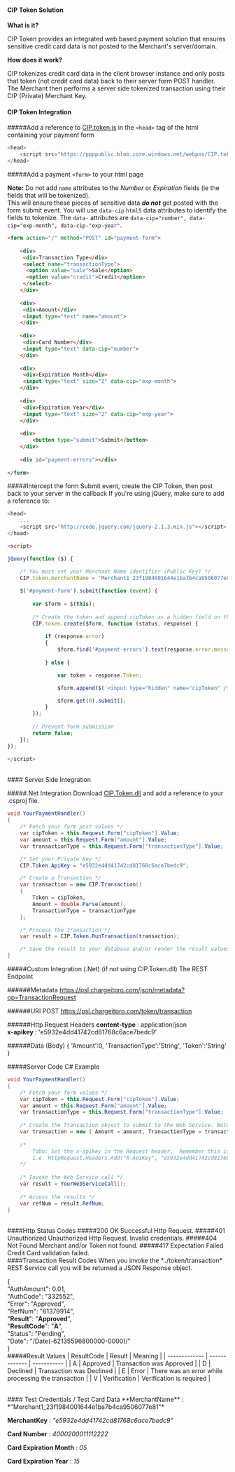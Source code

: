 #### CIP Token Solution
**What is it?**

CIP Token provides an integrated web based payment solution that ensures sensitive credit card data is not posted to the Merchant's server/domain.

**How does it work?**

CIP tokenizes credit card data in the client browser instance and only posts that token (not credit card data) back to their server form POST handler.  The Merchant then performs a server side tokenized transaction using their CIP (Private) Merchant Key.

#### CIP Token Integration

#####Add a reference to <a href="https://ppppublic.blob.core.windows.net/webpos/CIP.token.js">CIP.token.js</a> in the ```<head>``` tag of the html containing your payment form
```javascript
<head>
    <script src="https://ppppublic.blob.core.windows.net/webpos/CIP.token.js"></script>
</head>
```

#####Add a payment ```<form>``` to your html page

**Note:** Do not add ```name``` attributes to the *Number* or *Expiration* fields (ie the fields that will be tokenized).  
This will ensure these pieces of sensitive data ***do not*** get posted with the form submit event.  You will use ```data-cip``` ```html5``` data attributes to identify the fields to tokenize.  The ```data-``` attributes are ```data-cip="number", data-cip="exp-month", data-cip-"exp-year"```.
```HTML
<form action="/" method="POST" id="payment-form">
    
	<div>
	 <div>Transaction Type</div>
	 <select name="transactionType">
	  <option value="sale">Sale</option>
	  <option value="credit">Credit</option>
	 </select>
	</div>
	
    <div>
     <div>Amount</div>
     <input type="text" name="amount">
    </div>
    
    <div>
     <div>Card Number</div>
     <input type="text" data-cip="number">
    </div>
    
    <div>
     <div>Expiration Month</div>
     <input type="text" size="2" data-cip="exp-month">
    </div>
    
    <div>
     <div>Expiration Year</div>
     <input type="text" size="2" data-cip="exp-year">
    </div>
    
    <div>
        <button type="submit">Submit</button>
    </div>
    
    <div id="payment-errors"></div>
    
</form>
```

#####Intercept the form Submit event, create the CIP Token, then post back to your server in the callback
If you're using jQuery, make sure to add a reference to:
```javascript
<head>
    ...
    <script src="http://code.jquery.com/jquery-2.1.3.min.js"></script>
</head>
```
```Javascript
<script>

jQuery(function ($) {

    /* You must set your Merchant Name identifier (Public Key) */
    CIP.token.merchantName = 'Merchant1_23f1984001644e1ba7b4ca9506077e81';
    
    $('#payment-form').submit(function (event) {
    
        var $form = $(this);
       
        /* Create the token and append cipToken as a hidden field on the callback */ 
        CIP.token.create($form, function (status, response) {
        
            if (response.error)
            {
                $form.find('#payment-errors').text(response.error.message);
            
            } else {

                var token = response.Token;

                $form.append($('<input type="hidden" name="cipToken" />').val(token));

                $form.get(0).submit();
            }
        });
        
        // Prevent form submission
        return false;
    });
});

</script>
```

<br/>
#### Server Side Integration

#####.Net Integration
Download <a href="https://ppppublic.blob.core.windows.net/webpos/CIP.Token.dll">CIP.Token.dll</a> and add a reference to your .csproj file.

```C#
void YourPaymentHandler()
{
	/* Fetch your form post values */
	var cipToken = this.Request.Form["cipToken"].Value;
	var amount = this.Request.Form["amount"].Value;
	var transactionType = this.Request.Form["transactionType"].Value;

	/* Set your Private Key */
	CIP.Token.ApiKey = "e5932e4dd41742cd81768c6ace7bedc9";

	/* Create a Transaction */
	var transaction = new CIP.Transaction()
	{
		Token = cipToken,
		Amount = double.Parse(amount),
		TransactionType = transactionType
	};

	/* Process the transaction */
	var result = CIP.Token.RunTransaction(transaction);

	/* Save the result to your database and/or render the result values to your receipt view */
}
```

#####Custom Integration (.Net) (if not using CIP.Token.dll)
The REST Endpoint

######Metadata 
https://psl.chargeitpro.com/json/metadata?op=TransactionRequest

######URI
POST https://psl.chargeitpro.com/token/transaction

######Http Request Headers
**content-type** : application/json<br/>
**x-apikey** : 'e5932e4dd41742cd81768c6ace7bedc9'

######Data (Body) 
{ 'Amount':0, 'TransactionType':'String', 'Token':'String' }

#####Server Code C# Example
```C#
void YourPaymentHandler()
{
    /* Fetch your form values */
    var cipToken = this.Request.Form["cipToken"].Value;
    var amount = this.Request.Form["amount"].Value;
    var transactionType = this.Request.Form["transactionType"].Value;
    
    /* Create the Transaction object to submit to the Web Service. Note TransactionType must be "sale". */
    var transaction = new { Amount = amount, TransactionType = transactionType, Token = cipToken };
    
    /* 
        ToDo: Set the x-apikey in the Request header.  Remember this is your Private Key. 
        i.e. HttpRequest.Headers.Add("X-ApiKey", "e5932e4dd41742cd81768c6ace7bedc9")
    */
    
    /* Invoke the Web Service call */
    var result = YourWebServiceCall();
    
    /* Access the results */
    var refNum = result.RefNum;
}

```
<br/>
####Http Status Codes
#####200 OK
Successful Http Request.
#####401 Unauthorized
Unauthorized Http Request.  Invalid credentials.
#####404 Not Found
Merchant and/or Token not found.
#####417 Expectation Failed
Credit Card validation failed.

<br/>
####Transaction Result Codes
When you invoke the *../token/transaction* REST Service call you will be returned a JSON Response object.

{<br/>
	"AuthAmount": 0.01,<br/>
	"AuthCode": "332552",<br/>
	"Error": "Approved",<br/>
	"RefNum": "61379914",<br/>
	"**Result**": "**Approved**",<br/>
	"**ResultCode**": "**A**",<br/>
	"Status": "Pending",<br/>
	"Date": "/Date(-62135596800000-0000)/"<br/>
}<br/>
#####Result Values
| ResultCode    | Result        | Meaning     |
| ------------- | ------------- | ----------- |
| A  | Approved  | Transaction was Approved |
| D  | Declined  | Transaction was Declined |
| E  | Error | There was an error while processing the transaction |
| V  | Verification | Verification is required |

<br/>
#### Test Credentials / Test Card Data
**MerchantName** : *"Merchant1_23f1984001644e1ba7b4ca9506077e81"*

**MerchantKey** : *"e5932e4dd41742cd81768c6ace7bedc9"*

**Card Number** : *4000200011112222*

**Card Expiration Month** : *05*

**Card Expiration Year** : *15*
